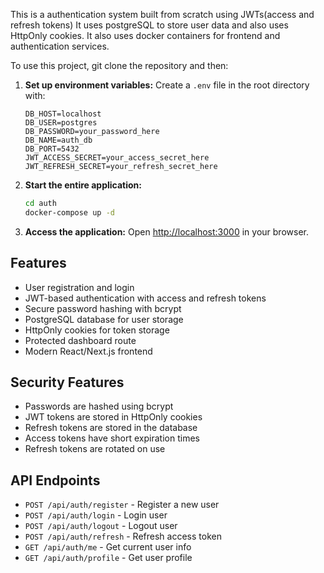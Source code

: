 This is a authentication system built from scratch using JWTs(access and refresh tokens) It uses postgreSQL to store user data and also uses HttpOnly cookies. It also uses docker containers for frontend and authentication services.

To use this project, git clone the repository and then:

1. **Set up environment variables:**
   Create a `.env` file in the root directory with:
   ```
   DB_HOST=localhost
   DB_USER=postgres
   DB_PASSWORD=your_password_here
   DB_NAME=auth_db
   DB_PORT=5432
   JWT_ACCESS_SECRET=your_access_secret_here
   JWT_REFRESH_SECRET=your_refresh_secret_here
   ```

2. **Start the entire application:**
   ```bash
   cd auth
   docker-compose up -d
   ```

5. **Access the application:**
   Open [http://localhost:3000](http://localhost:3000) in your browser.

## Features

- User registration and login
- JWT-based authentication with access and refresh tokens
- Secure password hashing with bcrypt
- PostgreSQL database for user storage
- HttpOnly cookies for token storage
- Protected dashboard route
- Modern React/Next.js frontend

## Security Features

- Passwords are hashed using bcrypt
- JWT tokens are stored in HttpOnly cookies
- Refresh tokens are stored in the database
- Access tokens have short expiration times
- Refresh tokens are rotated on use

## API Endpoints

- `POST /api/auth/register` - Register a new user
- `POST /api/auth/login` - Login user
- `POST /api/auth/logout` - Logout user
- `POST /api/auth/refresh` - Refresh access token
- `GET /api/auth/me` - Get current user info
- `GET /api/auth/profile` - Get user profile 
